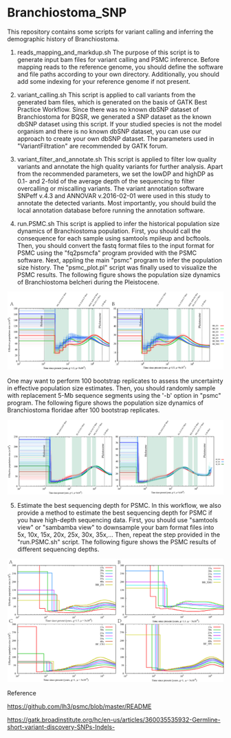 # Branchiostoma_SNP
This repository contains some scripts for variant calling and inferring the demographic history of Branchiostoma.

1. reads_mapping_and_markdup.sh
The purpose of this script is to generate input bam files for variant calling and PSMC inference. Before mapping reads to the reference genome, you should define the software and file paths according to your own directory. Additionally, you should add some indexing for your reference genome if not present.

2. variant_calling.sh
This script is applied to call variants from the generated bam files, which is generated on the basis of GATK Best Practice Workflow. Since there was no known dbSNP dataset of Branchiostoma for BQSR, we generated a SNP dataset as the known dbSNP dataset using this script. If your studied species is not the model organism and there is no known dbSNP dataset, you can use our approach to create your own dbSNP dataset. The parameters used in "VariantFiltration" are recommended by GATK forum.

3. variant_filter_and_annotate.sh
This script is applied to filter low quality variants and annotate the high quality variants for further analysis. Apart from the recommended parameters, we set the lowDP and highDP as 0.1- and 2-fold of the average depth of the sequencing to filter overcalling or miscalling variants. The variant annotation software SNPeff v.4.3 and ANNOVAR v.2016-02-01 were used in this study to annotate the detected variants. Most importantly, you should build the local annotation database before running the annotation software.

4. run.PSMC.sh
This script is applied to infer the historical population size dynamics of Branchiostoma population. First, you should call the consequence for each sample using samtools mpileup and bcftools. Then, you should convert the fastq format files to the input format for PSMC using the "fq2psmcfa" program provided with the PSMC software. Next, appling the main "psmc" program to infer the population size history. The "psmc_plot.pl" script was finally used to visualize the PSMC results. 
The following figure shows the population size dynamics of Branchiostoma belcheri during the Pleistocene.

![image](https://github.com/bichangwei/Branchiostoma_SNP/blob/master/images/B_belcheri_PSMC.jpg)


One may want to perform 100 bootstrap replicates to assess the uncertainty in effective population size estimates. Then, you should randomly sample with replacement 5-Mb sequence segments using the '-b' option in "psmc" program. 
The following figure shows the population size dynamics of Branchiostoma floridae after 100 bootstrap replicates.

![image](https://github.com/bichangwei/Branchiostoma_SNP/blob/master/images/Bootstrap_B_floridae.jpg)


5. Estimate the best sequencing depth for PSMC.
In this workflow, we also provide a method to estimate the best sequencing depth for PSMC if you have high-depth sequencing data.
First, you should use "samtools view" or "sambamba view" to downsample your bam format files into 5x, 10x, 15x, 20x, 25x, 30x, 35x,...
Then, repeat the step provided in the "run.PSMC.sh" script.
The following figure shows the PSMC results of different sequencing depths.

![image](https://github.com/bichangwei/Branchiostoma_SNP/blob/master/images/Diff_depth_PSMC.jpg)


Reference

https://github.com/lh3/psmc/blob/master/README

https://gatk.broadinstitute.org/hc/en-us/articles/360035535932-Germline-short-variant-discovery-SNPs-Indels-

